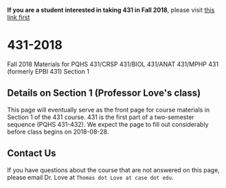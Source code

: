 **If you are a student interested in taking 431 in Fall 2018**, please visit [this link first](https://github.com/THOMASELOVE/431-2018/blob/master/interest.md)

# 431-2018

Fall 2018 Materials for PQHS 431/CRSP 431/BIOL 431/ANAT 431/MPHP 431 (formerly EPBI 431) Section 1

## Details on Section 1 (Professor Love's class)

This page will eventually serve as the front page for course materials in Section 1 of the 431 course. 431 is the first part of a two-semester sequence (PQHS 431-432). We expect the page to fill out considerably before class begins on 2018-08-28.

## Contact Us

If you have questions about the course that are not answered on this page, please email Dr. Love at `Thomas dot Love at case dot edu`.
